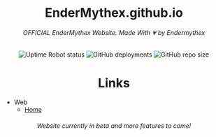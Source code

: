 <h1 align="center">EnderMythex.github.io</h1>

<h6 align="center">OFFICIAL EnderMythex Website. Made With 💗 by Endermythex</h6>

<p align="center">
  <img alt="Uptime Robot status" src="https://img.shields.io/uptimerobot/status/m797585685-426f198606d5c126a01cc7f5">
  <img alt="GitHub deployments" src="https://img.shields.io/github/deployments/EnderMythex/EnderMythex.github.io/github-pages">
  <img alt="GitHub repo size" src="https://img.shields.io/github/repo-size/EnderMythex/EnderMythex.github.io">
</p>

<h1 align="center">Links</h1>

- Web
  - [Home](https://endermythex.github.io/ender.pet)

<h6 align="center">Website currently in beta and more features to come!</h6>
